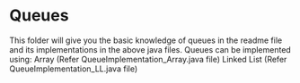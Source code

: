 # Queues
This folder will give you the basic knowledge of queues in the readme file and its implementations in the above java files.
Queues can be implemented using:
Array (Refer QueueImplementation_Array.java file)
Linked List (Refer QueueImplementation_LL.java file)
